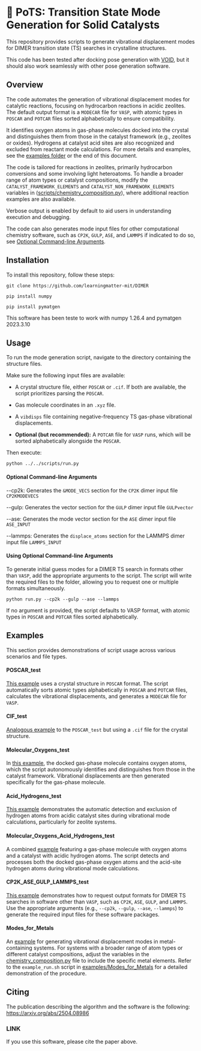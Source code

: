 # :link: PoTS: Transition State Mode Generation for Solid Catalysts

This repository provides scripts to generate vibrational displacement modes for DIMER transition state (TS) searches in crystalline structures.

This code has been tested after docking pose generation with [VOID](https://github.com/learningmatter-mit/VOID), but it should also work seamlessly with other pose generation software. 

## Overview

The code automates the generation of vibrational displacement modes for catalytic reactions, focusing on hydrocarbon reactions in acidic zeolites. The default output format is a `MODECAR` file for `VASP`, with atomic types in `POSCAR` and `POTCAR` files sorted alphabetically to ensure compatibility.

It identifies oxygen atoms in gas-phase molecules docked into the crystal and distinguishes them from those in the catalyst framework (e.g., zeolites or oxides). Hydrogens at catalyst acid sites are also recognized and excluded from reactant mode calculations. For more details and examples, see the [examples folder](https://github.com/learningmatter-mit/PoTS/tree/main/examples) or the end of this document.

The code is tailored for reactions in zeolites, primarily hydrocarbon conversions and some involving light heteroatoms. To handle a broader range of atom types or catalyst compositions, modify the `CATALYST_FRAMEWORK_ELEMENTS` and `CATALYST_NON_FRAMEWORK_ELEMENTS` variables in ([scripts/chemistry_composition.py](https://github.com/learningmatter-mit/PoTS/tree/main/scripts/chemistry_composition.py)), where additional reaction examples are also available.

Verbose output is enabled by default to aid users in understanding execution and debugging.

The code can also generates mode input files for other computational chemistry software, such as `CP2K`, `GULP`, `ASE`, and `LAMMPS` if indicated to do so, see [Optional Command-line Arguments](#optional-arguments).

## Installation

To install this repository, follow these steps:

    git clone https://github.com/learningmatter-mit/DIMER

    pip install numpy

    pip install pymatgen

This software has been teste to work with numpy 1.26.4 and pymatgen 2023.3.10

## Usage

To run the mode generation script, navigate to the directory containing the structure files. 

Make sure the following input files are available:

- A crystal structure file, either `POSCAR` or `.cif`. If both are available, the script prioritizes parsing the `POSCAR`.

- Gas molecule coordinates in an `.xyz` file.

- A `vibdisps` file containing negative-frequency TS gas-phase vibrational displacements.

- **Optional (but recommended):** A `POTCAR` file for `VASP` runs, which will be sorted alphabetically alongside the `POSCAR`.

Then execute:

    python ../../scripts/run.py

<a id="optional-arguments"></a>
#### Optional Command-line Arguments

--cp2k: Generates the `&MODE_VECS` section for the `CP2K` dimer input file `CP2KMODEVECS`

--gulp: Generates the vector section for the `GULP` dimer input file `GULPvector`

--ase: Generates the mode vector section for the `ASE` dimer input file `ASE_INPUT`

--lammps: Generates the `displace_atoms` section for the LAMMPS dimer input file `LAMMPS_INPUT`

#### Using Optional Command-line Arguments

To generate initial guess modes for a DIMER TS search in formats other than `VASP`, add the appropriate arguments to the script. The script will write the required files to the folder, allowing you to request one or multiple formats simultaneously.

    python run.py --cp2k --gulp --ase --lammps
    
If no argument is provided, the script defaults to VASP format, with atomic types in `POSCAR` and `POTCAR` files sorted alphabetically.

## Examples

This section provides demonstrations of script usage across various scenarios and file types.

#### POSCAR_test

[This example](https://github.com/learningmatter-mit/PoTS/tree/main/examples/POSCAR_test) uses a crystal structure in `POSCAR` format. The script automatically sorts atomic types alphabetically in `POSCAR` and `POTCAR` files, calculates the vibrational displacements, and generates a `MODECAR` file for `VASP`.

#### CIF_test

[Analogous example](https://github.com/learningmatter-mit/PoTS/tree/main/examples/CIF_test) to the `POSCAR_test` but using a `.cif` file for the crystal structure. 

#### Molecular_Oxygens_test

In [this example](https://github.com/learningmatter-mit/PoTS/tree/main/examples/Molecular_Oxygens_test), the docked gas-phase molecule contains oxygen atoms, which the script autonomously identifies and distinguishes from those in the catalyst framework. Vibrational displacements are then generated specifically for the gas-phase molecule.

#### Acid_Hydrogens_test

[This example](https://github.com/learningmatter-mit/PoTS/tree/main/examples/Acid_Hydrogens_test) demonstrates the automatic detection and exclusion of hydrogen atoms from acidic catalyst sites during vibrational mode calculations, particularly for zeolite systems.

#### Molecular_Oxygens_Acid_Hydrogens_test

A combined [example](https://github.com/learningmatter-mit/PoTS/tree/main/examples/Molecular_Oxygens_Acid_Hydrogens_test) featuring a gas-phase molecule with oxygen atoms and a catalyst with acidic hydrogen atoms. The script detects and processes both the docked gas-phase oxygen atoms and the acid-site hydrogen atoms during vibrational mode calculations.

#### CP2K_ASE_GULP_LAMMPS_test

[This example](https://github.com/learningmatter-mit/PoTS/tree/main/examples/CP2K_ASE_LAMMPS_GULP_test) demonstrates how to request output formats for DIMER TS searches in software other than `VASP`, such as `CP2K`, `ASE`, `GULP`, and `LAMMPS`. Use the appropriate arguments (e.g., `--cp2k`, `--gulp`, `--ase`, `--lammps`) to generate the required input files for these software packages.

#### Modes_for_Metals

An [example](https://github.com/learningmatter-mit/PoTS/tree/main/examples/Modes_for_Metals_test) for generating vibrational displacement modes in metal-containing systems. For systems with a broader range of atom types or different catalyst compositions, adjust the variables in the [chemistry_composition.py](https://github.com/learningmatter-mit/DIMER/blob/dimer_code/scripts/chemistry_composition.py) file to include the specific metal elements. Refer to the `example_run.sh` script in [examples/Modes_for_Metals](https://github.com/learningmatter-mit/DIMER/tree/dimer_code/examples/Modes_for_Metals_test) for a detailed demonstration of the procedure.

## Citing
The publication describing the algorithm and the software is the following: https://arxiv.org/abs/2504.08986 

### LINK

If you use this software, please cite the paper above.

